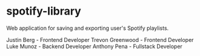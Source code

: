 # spotify-library
Web application for saving and exporting user's Spotify playlists.

Justin Berg - Frontend Developer
Trevon Greenwood - Frontend Developer
Luke Munoz - Backend Developer
Anthony Pena - Fullstack Developer
